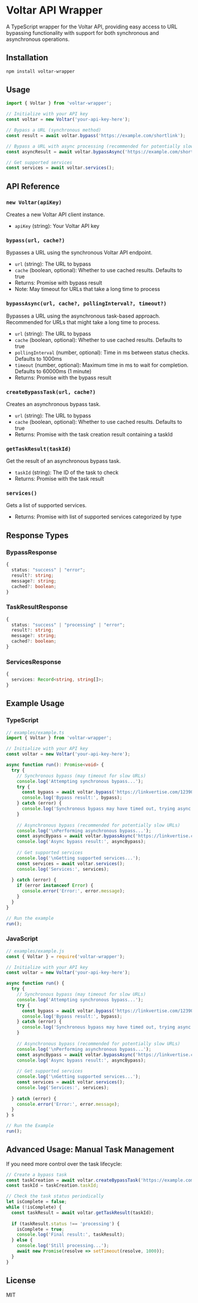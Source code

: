 # Voltar API Wrapper

A TypeScript wrapper for the Voltar API, providing easy access to URL bypassing functionality with support for both synchronous and asynchronous operations.

## Installation

```bash
npm install voltar-wrapper
```

## Usage

```typescript
import { Voltar } from 'voltar-wrapper';

// Initialize with your API key
const voltar = new Voltar('your-api-key-here');

// Bypass a URL (synchronous method)
const result = await voltar.bypass('https://example.com/shortlink');

// Bypass a URL with async processing (recommended for potentially slow URLs)
const asyncResult = await voltar.bypassAsync('https://example.com/shortlink');

// Get supported services
const services = await voltar.services();
```

## API Reference

### `new Voltar(apiKey)`

Creates a new Voltar API client instance.

- `apiKey` (string): Your Voltar API key

### `bypass(url, cache?)`

Bypasses a URL using the synchronous Voltar API endpoint.

- `url` (string): The URL to bypass
- `cache` (boolean, optional): Whether to use cached results. Defaults to true
- Returns: Promise with bypass result
- Note: May timeout for URLs that take a long time to process

### `bypassAsync(url, cache?, pollingInterval?, timeout?)`

Bypasses a URL using the asynchronous task-based approach. Recommended for URLs that might take a long time to process.

- `url` (string): The URL to bypass
- `cache` (boolean, optional): Whether to use cached results. Defaults to true
- `pollingInterval` (number, optional): Time in ms between status checks. Defaults to 1000ms
- `timeout` (number, optional): Maximum time in ms to wait for completion. Defaults to 60000ms (1 minute)
- Returns: Promise with the bypass result

### `createBypassTask(url, cache?)`

Creates an asynchronous bypass task.

- `url` (string): The URL to bypass
- `cache` (boolean, optional): Whether to use cached results. Defaults to true
- Returns: Promise with the task creation result containing a taskId

### `getTaskResult(taskId)`

Get the result of an asynchronous bypass task.

- `taskId` (string): The ID of the task to check
- Returns: Promise with the task result

### `services()`

Gets a list of supported services.

- Returns: Promise with list of supported services categorized by type

## Response Types

### BypassResponse

```typescript
{
  status: "success" | "error";
  result?: string;
  message?: string;
  cached?: boolean;
}
```

### TaskResultResponse

```typescript
{
  status: "success" | "processing" | "error";
  result?: string;
  message?: string;
  cached?: boolean;
}
```

### ServicesResponse

```typescript
{
  services: Record<string, string[]>;
}
```

## Example Usage

### TypeScript

```typescript
// examples/example.ts
import { Voltar } from 'voltar-wrapper';

// Initialize with your API key
const voltar = new Voltar('your-api-key-here');

async function run(): Promise<void> {
  try {
    // Synchronous bypass (may timeout for slow URLs)
    console.log('Attempting synchronous bypass...');
    try {
      const bypass = await voltar.bypass('https://linkvertise.com/1239053/delta-executor1');
      console.log('Bypass result:', bypass);
    } catch (error) {
      console.log('Synchronous bypass may have timed out, trying async method...');
    }
    
    // Asynchronous bypass (recommended for potentially slow URLs)
    console.log('\nPerforming asynchronous bypass...');
    const asyncBypass = await voltar.bypassAsync('https://linkvertise.com/1239053/delta-executor1');
    console.log('Async bypass result:', asyncBypass);
    
    // Get supported services
    console.log('\nGetting supported services...');
    const services = await voltar.services();
    console.log('Services:', services);
    
  } catch (error) {
    if (error instanceof Error) {
      console.error('Error:', error.message);
    }
  }
}

// Run the example
run();
```

### JavaScript

```javascript
// examples/example.js
const { Voltar } = require('voltar-wrapper');

// Initialize with your API key
const voltar = new Voltar('your-api-key-here');

async function run() {
  try {
    // Synchronous bypass (may timeout for slow URLs)
    console.log('Attempting synchronous bypass...');
    try {
      const bypass = await voltar.bypass('https://linkvertise.com/1239053/delta-executor1');
      console.log('Bypass result:', bypass);
    } catch (error) {
      console.log('Synchronous bypass may have timed out, trying async method...');
    }
    
    // Asynchronous bypass (recommended for potentially slow URLs)
    console.log('\nPerforming asynchronous bypass...');
    const asyncBypass = await voltar.bypassAsync('https://linkvertise.com/1239053/delta-executor1');
    console.log('Async bypass result:', asyncBypass);
    
    // Get supported services
    console.log('\nGetting supported services...');
    const services = await voltar.services();
    console.log('Services:', services);
    
  } catch (error) {
    console.error('Error:', error.message);
  }
} s

// Run the Example
run();
```

## Advanced Usage: Manual Task Management

If you need more control over the task lifecycle:

```typescript
// Create a bypass task
const taskCreation = await voltar.createBypassTask('https://example.com/shortlink');
const taskId = taskCreation.taskId;

// Check the task status periodically
let isComplete = false;
while (!isComplete) {
  const taskResult = await voltar.getTaskResult(taskId);
  
  if (taskResult.status !== 'processing') {
    isComplete = true;
    console.log('Final result:', taskResult);
  } else {
    console.log('Still processing...');
    await new Promise(resolve => setTimeout(resolve, 1000));
  }
}
```

## License

MIT
